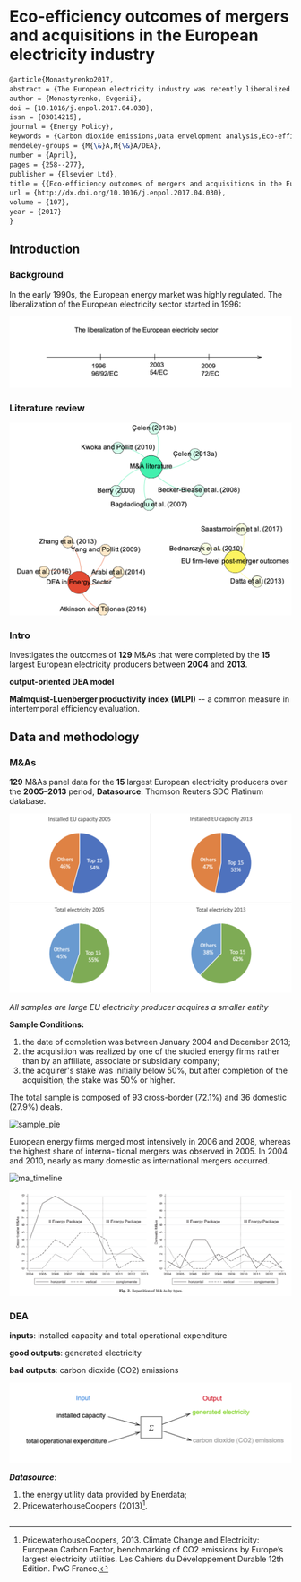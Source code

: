 # Eco-efficiency outcomes of mergers and acquisitions in the European electricity industry
<!--Eco-efficiency outcomes of mergers and acquisitions in the European electricity industry-->
<!--2019-05-22-->

``` latex
@article{Monastyrenko2017,
abstract = {The European electricity industry was recently liberalized. In response, there was a surge of mergers and acquisitions (M{\&}As). This study addresses the effects of M{\&}As on the eco-efficiency of European electricity producers in 2005–2013. The environmental production technology comprises CO2 emissions as an undesirable output. I compute eco-efficiency using data envelopment analysis (DEA) and the Malmquist-Luenberger productivity index, which are both based on radial directional distance function. I observe a decreasing trend in average eco-efficiency, which contradicts the previously documented moderate efficiency gains of liberalization. The effects of M{\&}As are isolated using second-step fractional regression. The domestic horizontal M{\&}As, which are systematically regulated by the European Commission, have no impact. Although one cross-border horizontal deal has a same-year effect of roughly −3{\%}, this effect becomes approximately +1.5{\%} over a two-year timespan. Vertical domestic M{\&}As have a short-run negative impact of 3.6{\%} that does not persist over time. Vertical international M{\&}As reduce the eco-efficiency by 2.1{\%} two years after their completion. Limited evidence suggests that the conglomerate deals are at least not harmful. The policy implication is that the merger regulation should be based on DEA eco-efficiency measures. Regulators should devote more attention to cross-border M{\&}As and particularly to vertical deals.},
author = {Monastyrenko, Evgenii},
doi = {10.1016/j.enpol.2017.04.030},
issn = {03014215},
journal = {Energy Policy},
keywords = {Carbon dioxide emissions,Data envelopment analysis,Eco-efficiency,Electric power industry,Fractional regression model,Mergers and acquisitions},
mendeley-groups = {M{\&}A,M{\&}A/DEA},
number = {April},
pages = {258--277},
publisher = {Elsevier Ltd},
title = {{Eco-efficiency outcomes of mergers and acquisitions in the European electricity industry}},
url = {http://dx.doi.org/10.1016/j.enpol.2017.04.030},
volume = {107},
year = {2017}
}
```

## Introduction

### Background

In the early 1990s, the European energy market was highly regulated. The liberalization of the European electricity sector started in 1996:

![EU_Timeline](Monastyrenko2017/img/EU_Timeline.png)

### Literature review

![literatures](Monastyrenko2017/img/literatures.png)

### Intro

Investigates the outcomes of **129** M&As that were completed by the **15** largest European electricity producers between **2004** and **2013**.

**output-oriented DEA model**

**Malmquist-Luenberger productivity index (MLPI)** -- a common measure in intertemporal efficiency evaluation.

## Data and methodology

### M&As

**129** M&As panel data for the **15** largest European electricity producers over the **2005–2013** period, **Datasource**: Thomson Reuters SDC Platinum database.

![market_pie](Monastyrenko2017/img/market_pie.png)

*All samples are large EU electricity producer acquires a smaller entity*

**Sample Conditions:**
1. the date of completion was between January 2004 and December 2013;
2. the acquisition was realized by one of the studied energy firms rather than by an affiliate, associate or subsidiary company;
3. the acquirer's stake was initially below 50%, but after completion of the acquisition, the stake was 50% or higher.

The total sample is composed of 93 cross-border (72.1%) and 36 domestic (27.9%) deals.

![sample_pie](Monastyrenko2017/img/sample_pie.png)

European energy firms merged most intensively in 2006 and 2008, whereas the highest share of interna- tional mergers was observed in 2005. In 2004 and 2010, nearly as many domestic as international mergers occurred.

![ma_timeline](Monastyrenko2017/img/ma_timeline.png)

![ma_repartition](Monastyrenko2017/img/ma_repartition.png)

### DEA

**inputs**: installed capacity and total operational expenditure 

**good outputs**: generated electricity 

**bad outputs**: carbon dioxide (CO2) emissions

![input_output](Monastyrenko2017/img/input_output.png)

***Datasource***:
1. the energy utility data provided by Enerdata;
2. PricewaterhouseCoopers (2013)[^PricewaterhouseCoopers2013].




##

[^PricewaterhouseCoopers2013]: PricewaterhouseCoopers, 2013. Climate Change and Electricity: European Carbon Factor, benchmarking of CO2 emissions by Europe’s largest electricity utilities. Les Cahiers du Développement Durable 12th Edition. PwC France.
